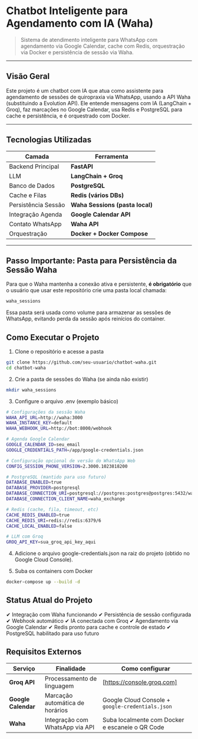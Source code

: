 # Chatbot Inteligente para Agendamento com IA (Waha)

> Sistema de atendimento inteligente para WhatsApp com agendamento via Google Calendar, cache com Redis, orquestração via Docker e persistência de sessão via Waha.

---

## Visão Geral

Este projeto é um chatbot com IA que atua como assistente para agendamento de sessões de quiropraxia via WhatsApp, usando a API Waha (substituindo a Evolution API). Ele entende mensagens com IA (LangChain + Groq), faz marcações no Google Calendar, usa Redis e PostgreSQL para cache e persistência, e é orquestrado com Docker.

---

## Tecnologias Utilizadas

| Camada            | Ferramenta                  |
| ----------------- | --------------------------- |
| Backend Principal | **FastAPI**                 |
| LLM               | **LangChain + Groq**        |
| Banco de Dados    | **PostgreSQL**              |
| Cache e Filas     | **Redis (vários DBs)**      |
| Persistência Sessão | **Waha Sessions (pasta local)** |
| Integração Agenda | **Google Calendar API**     |
| Contato WhatsApp  | **Waha API**                |
| Orquestração      | **Docker + Docker Compose** |

---

## Passo Importante: Pasta para Persistência da Sessão Waha

Para que o Waha mantenha a conexão ativa e persistente, **é obrigatório** que o usuário que usar este repositório crie uma pasta local chamada:

```bash
waha_sessions
```

Essa pasta será usada como volume para armazenar as sessões de WhatsApp, evitando perda da sessão após reinícios do container.

## Como Executar o Projeto

1. Clone o repositório e acesse a pasta
```bash
git clone https://github.com/seu-usuario/chatbot-waha.git
cd chatbot-waha
```

2. Crie a pasta de sessões do Waha (se ainda não existir)
```bash
mkdir waha_sessions
```

3. Configure o arquivo .env (exemplo básico)
```bash
# Configurações da sessão Waha
WAHA_API_URL=http://waha:3000
WAHA_INSTANCE_KEY=default
WAHA_WEBHOOK_URL=http://bot:8000/webhook

# Agenda Google Calendar
GOOGLE_CALENDAR_ID=seu_email
GOOGLE_CREDENTIALS_PATH=/app/google-credentials.json

# Configuração opcional de versão do WhatsApp Web
CONFIG_SESSION_PHONE_VERSION=2.3000.1023818200

# PostgreSQL (mantido para uso futuro)
DATABASE_ENABLED=true
DATABASE_PROVIDER=postgresql
DATABASE_CONNECTION_URI=postgresql://postgres:postgres@postgres:5432/waha
DATABASE_CONNECTION_CLIENT_NAME=waha_exchange

# Redis (cache, fila, timeout, etc)
CACHE_REDIS_ENABLED=true
CACHE_REDIS_URI=redis://redis:6379/6
CACHE_LOCAL_ENABLED=false

# LLM com Groq
GROQ_API_KEY=sua_groq_api_key_aqui


```

4. Adicione o arquivo google-credentials.json na raiz do projeto (obtido no Google Cloud Console).

5. Suba os containers com Docker
```bash
docker-compose up --build -d
```

## Status Atual do Projeto
✔ Integração com Waha funcionando
✔ Persistência de sessão configurada
✔ Webhook automático
✔ IA conectada com Groq
✔ Agendamento via Google Calendar
✔ Redis pronto para cache e controle de estado
✔ PostgreSQL habilitado para uso futuro

## Requisitos Externos
| Serviço             | Finalidade                      | Como configurar                                      |
| ------------------- | ------------------------------- | ---------------------------------------------------- |
| **Groq API**        | Processamento de linguagem      | [https://console.groq.com]
| **Google Calendar** | Marcação automática de horários | Google Cloud Console + `google-credentials.json`     |
| **Waha**            | Integração com WhatsApp via API | Suba localmente com Docker e escaneie o QR Code      |


